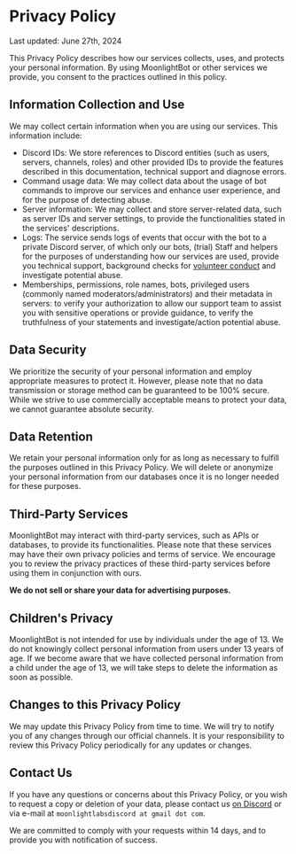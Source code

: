 # Privacy Policy

Last updated: June 27th, 2024

This Privacy Policy describes how our services collects, uses, and protects your personal information. By using MoonlightBot or other services we provide, you consent to the practices outlined in this policy.

## Information Collection and Use

We may collect certain information when you are using our services. This information include:

- Discord IDs: We store references to Discord entities (such as users, servers, channels, roles) and other provided IDs to provide the features described in this documentation, technical support and diagnose errors.
- Command usage data: We may collect data about the usage of bot commands to improve our services and enhance user experience, and for the purpose of detecting abuse.
- Server information: We may collect and store server-related data, such as server IDs and server settings, to provide the functionalities stated in the services' descriptions.
- Logs: The service sends logs of events that occur with the bot to a private Discord server, of which only our bots, (trial) Staff and helpers for the purposes of understanding how our services are used, provide you technical support, background checks for [volunteer conduct](/volunteer-code-of-conduct.md) and investigate potential abuse.
- Memberships, permissions, role names, bots, privileged users (commonly named moderators/administrators) and their metadata in servers: to verify your authorization to allow our support team to assist you with sensitive operations or provide guidance, to verify the truthfulness of your statements and investigate/action potential abuse.

## Data Security

We prioritize the security of your personal information and employ appropriate measures to protect it. However, please note that no data transmission or storage method can be guaranteed to be 100% secure. While we strive to use commercially acceptable means to protect your data, we cannot guarantee absolute security.

## Data Retention

We retain your personal information only for as long as necessary to fulfill the purposes outlined in this Privacy Policy. We will delete or anonymize your personal information from our databases once it is no longer needed for these purposes.

## Third-Party Services

MoonlightBot may interact with third-party services, such as APIs or databases, to provide its functionalities. Please note that these services may have their own privacy policies and terms of service. We encourage you to review the privacy practices of these third-party services before using them in conjunction with ours.

**We do not sell or share your data for advertising purposes.**

## Children's Privacy

MoonlightBot is not intended for use by individuals under the age of 13. We do not knowingly collect personal information from users under 13 years of age. If we become aware that we have collected personal information from a child under the age of 13, we will take steps to delete the information as soon as possible.

## Changes to this Privacy Policy

We may update this Privacy Policy from time to time. We will try to notify you of any changes through our official channels. It is your responsibility to review this Privacy Policy periodically for any updates or changes.

## Contact Us

If you have any questions or concerns about this Privacy Policy, or you wish to request a copy or deletion of your data, please contact us [on Discord](https://discord.gg/hNQWVVC) or via e-mail at `moonlightlabsdiscord at gmail dot com`.

We are committed to comply with your requests within 14 days, and to provide you with notification of success.
